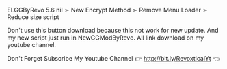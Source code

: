 ELGGByRevo
5.6
nil
➣ New Encrypt Method
➣ Remove Menu Loader
➣ Reduce size script

Don't use this button download because this not work for new update. And my new script just run in NewGGModByRevo. All link download on my youtube channel. 

Don't Forget Subscribe My Youtube Channel
👉 http://bit.ly/RevoxticalYt 👈

